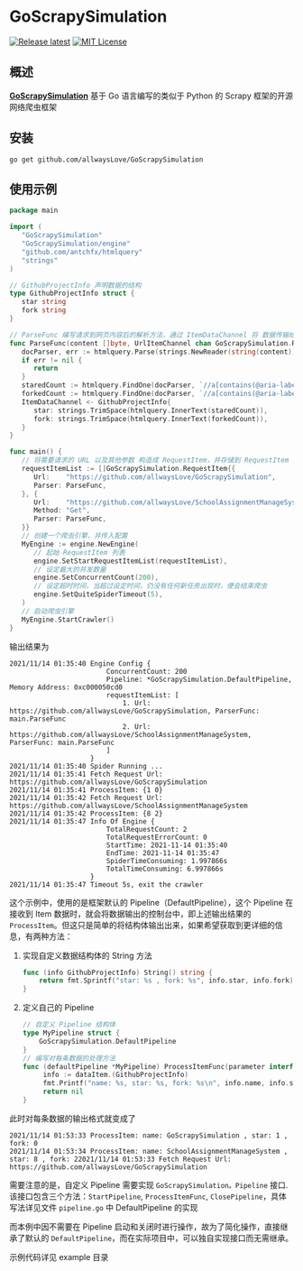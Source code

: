 # GoScrapySimulation

[![Release latest](https://img.shields.io/badge/Release-latest-blue.svg?style=flat-square)](https://github.com/allwaysLove/GoScrapySimulation/releases) [![MIT License](https://img.shields.io/badge/LICENSE-MIT-yellow.svg?style=flat-square)](https://github.com/allwaysLove/GoScrapySimulation/main/LICENSE)


## 概述

**[GoScrapySimulation](https://github.com/allwaysLove/GoScrapySimulation)** 基于 Go 语言编写的类似于 Python 的 Scrapy 框架的开源网络爬虫框架


## 安装

```shell
go get github.com/allwaysLove/GoScrapySimulation
```

## 使用示例

```go
package main

import (
   "GoScrapySimulation"
   "GoScrapySimulation/engine"
   "github.com/antchfx/htmlquery"
   "strings"
)

// GithubProjectInfo 声明数据的结构
type GithubProjectInfo struct {
   star string
   fork string
}

// ParseFunc 编写请求到网页内容后的解析方法，通过 ItemDataChannel 将 数据传输给 Pipeline 进行输出
func ParseFunc(content []byte, UrlItemChannel chan GoScrapySimulation.RequestItem, ItemDataChannel chan interface{}) {
   docParser, err := htmlquery.Parse(strings.NewReader(string(content)))
   if err != nil {
      return
   }
   staredCount := htmlquery.FindOne(docParser, `//a[contains(@aria-label, "starred")]`)
   forkedCount := htmlquery.FindOne(docParser, `//a[contains(@aria-label, "forked")]`)
   ItemDataChannel <- GithubProjectInfo{
      star: strings.TrimSpace(htmlquery.InnerText(staredCount)),
      fork: strings.TrimSpace(htmlquery.InnerText(forkedCount)),
   }
}

func main() {
   // 将需要请求的 URL 以及其他参数 构造成 RequestItem，并存储到 RequestItem 类型的切片中
   requestItemList := []GoScrapySimulation.RequestItem{{
      Url:    "https://github.com/allwaysLove/GoScrapySimulation",
      Parser: ParseFunc,
   }, {
      Url:    "https://github.com/allwaysLove/SchoolAssignmentManageSystem",
      Method: "Get",
      Parser: ParseFunc,
   }}
   // 创建一个爬虫引擎，并传入配置
   MyEngine := engine.NewEngine(
      // 起始 RequestItem 列表
      engine.SetStartRequestItemList(requestItemList),
      // 设定最大的并发数量
      engine.SetConcurrentCount(200),
      // 设定超时时间，当超过设定时间，仍没有任何新任务出现时，便会结束爬虫
      engine.SetQuiteSpiderTimeout(5),
   )
   // 启动爬虫引擎
   MyEngine.StartCrawler()
}
```
输出结果为
```shell
2021/11/14 01:35:40 Engine Config {
                        ConcurrentCount: 200
                        Pipeline: *GoScrapySimulation.DefaultPipeline, Memory Address: 0xc000050cd0
                        requestItemList: [
                            1. Url: https://github.com/allwaysLove/GoScrapySimulation, ParserFunc: main.ParseFunc
                            2. Url: https://github.com/allwaysLove/SchoolAssignmentManageSystem, ParserFunc: main.ParseFunc
                        ]
                    }
2021/11/14 01:35:40 Spider Running ...
2021/11/14 01:35:41 Fetch Request Url: https://github.com/allwaysLove/GoScrapySimulation
2021/11/14 01:35:41 ProcessItem: {1 0}
2021/11/14 01:35:42 Fetch Request Url: https://github.com/allwaysLove/SchoolAssignmentManageSystem
2021/11/14 01:35:42 ProcessItem: {8 2}
2021/11/14 01:35:47 Info Of Engine {
                        TotalRequestCount: 2
                        TotalRequestErrorCount: 0
                        StartTime: 2021-11-14 01:35:40
                        EndTime: 2021-11-14 01:35:47
                        SpiderTimeConsuming: 1.997866s
                        TotalTimeConsuming: 6.997866s
                    }
2021/11/14 01:35:47 Timeout 5s, exit the crawler
```
这个示例中，使用的是框架默认的 Pipeline（DefaultPipeline），这个 Pipeline 在接收到 Item 数据时，就会将数据输出的控制台中，即上述输出结果的 `ProcessItem`。但这只是简单的将结构体输出出来，如果希望获取到更详细的信息，有两种方法：
1. 实现自定义数据结构体的 String 方法
    ```go
    func (info GithubProjectInfo) String() string {
        return fmt.Sprintf("star: %s , fork: %s", info.star, info.fork)
    }
    ```
2. 定义自己的 Pipeline
   ```go
   // 自定义 Pipeline 结构体
   type MyPipeline struct {
       GoScrapySimulation.DefaultPipeline
   }
   // 编写对每条数据的处理方法
   func (defaultPipeline *MyPipeline) ProcessItemFunc(parameter interface{}, dataItem interface{}) interface{}  {
        info := dataItem.(GithubProjectInfo)
        fmt.Printf("name: %s, star: %s, fork: %s\n", info.name, info.star, info.fork)
        return nil
   }
   ```

此时对每条数据的输出格式就变成了
```shell
2021/11/14 01:53:33 ProcessItem: name: GoScrapySimulation , star: 1 , fork: 0
2021/11/14 01:53:34 ProcessItem: name: SchoolAssignmentManageSystem , star: 8 , fork: 22021/11/14 01:53:33 Fetch Request Url: https://github.com/allwaysLove/GoScrapySimulation
```

需要注意的是，自定义 Pipeline 需要实现 `GoScrapySimulation。Pipeline` 接口.该接口包含三个方法：`StartPipeline`, `ProcessItemFunc`, `ClosePipeline`，具体写法详见文件 `pipeline.go` 中 DefaultPipeline 的实现

而本例中因不需要在 Pipeline 启动和关闭时进行操作，故为了简化操作，直接继承了默认的 `DefaultPipeline`，而在实际项目中，可以独自实现接口而无需继承。

示例代码详见 example 目录